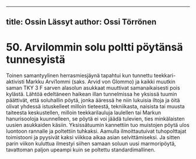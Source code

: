 
---
title: Ossin Lässyt
author: Ossi Törrönen
---

    
# 50. Arvilommin solu poltti pöytänsä tunnesyistä

Toinen samantyylinen herrasmiesjäynä tapahtui kun tunnettu teekkari-aktivisti Markku Arvi1ommi 
(saks. Arvid von Glommo) ja kaikki muutkin saman TKY 3 F sarven alasolun asukkaat muuttivat 
samanaikaisesti pois kylästä. Lähtöä edeltäneen haikean illan tunnelmissa he yksissä tuumin 
päättivät, että soluhallin pöytä, jonka ääressä he niin lukuisia iltoja ja öitä olivat yhdessä istuskelleet 
milloin tieteestä, tekniikasta, naisista tai muusta taiteesta keskustellen, milloin teekkarilauluja 
laulellen tai Markun hanurisooloja kuunnelleen, se pöytä ei voi jäädä tulevien, ties minkälaisten 
uusien asukkaiden käsiin. Yksissätuumin kannettiin tuo muistojen pöytä ulos luontoon rannalle ja 
poltettiin tuhkaksi. Aamulla ilmoittautuivat tuhopolttajat toimistooni ja pyysivät kaksi viikkoa aikaa 
asian selvittämiseksi. Ja sitten parin viikon kuluttua ilmestyi siihen samaan soluun uusi 
marmoripöytä, tavattoman paljon upeampi kuin se poltettu standardimallinen.
